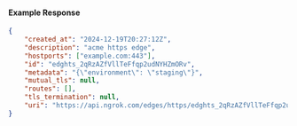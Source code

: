 <!-- Code generated for API Clients. DO NOT EDIT. -->

#### Example Response

```json
{
	"created_at": "2024-12-19T20:27:12Z",
	"description": "acme https edge",
	"hostports": ["example.com:443"],
	"id": "edghts_2qRzAZfVllTeFfqp2udNYHZmORv",
	"metadata": "{\"environment\": \"staging\"}",
	"mutual_tls": null,
	"routes": [],
	"tls_termination": null,
	"uri": "https://api.ngrok.com/edges/https/edghts_2qRzAZfVllTeFfqp2udNYHZmORv"
}
```
